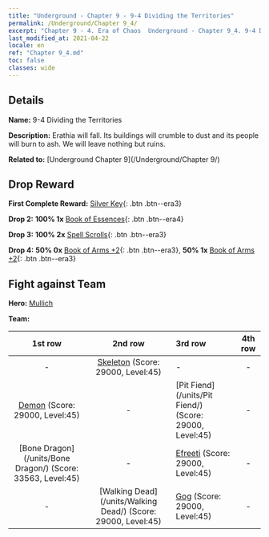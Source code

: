 ```yaml
---
title: "Underground - Chapter 9 - 9-4 Dividing the Territories"
permalink: /Underground/Chapter 9_4/
excerpt: "Chapter 9 - 4. Era of Chaos  Underground - Chapter 9_4. 9-4 Dividing the Territories"
last_modified_at: 2021-04-22
locale: en
ref: "Chapter 9_4.md"
toc: false
classes: wide
---
```


## Details

 **Name:** 9-4 Dividing the Territories

 **Description:** Erathia will fall. Its buildings will crumble to dust and its people will burn to ash. We will leave nothing but ruins.

 **Related to:** [Underground Chapter 9](/Underground/Chapter 9/)

## Drop Reward

 **First Complete Reward:** [Silver Key](/Items/con_693/){: .btn .btn--era3}

 **Drop 2:** **100% 1x** [Book of Essences](/Items/mat_39/){: .btn .btn--era4}

 **Drop 3:** **100% 2x** [Spell Scrolls](/Items/con_694/){: .btn .btn--era3}

 **Drop 4:** **50% 0x** [Book of Arms +2](/Items/mat_32/){: .btn .btn--era3}, **50% 1x** [Book of Arms +2](/Items/mat_32/){: .btn .btn--era3}


## Fight against Team
 **Hero:** [Mullich](/heroes/Mullich/)

 **Team:**


  | 1st row | 2nd row | 3rd row | 4th row |
  |:----:|:----:|:----|:----:|
  | - | [Skeleton](/units/Skeleton/) (Score: 29000, Level:45)  | - | - |
  | [Demon](/units/Demon/) (Score: 29000, Level:45)  | - | [Pit Fiend](/units/Pit Fiend/) (Score: 29000, Level:45)  | - |
  | [Bone Dragon](/units/Bone Dragon/) (Score: 33563, Level:45)  | - | [Efreeti](/units/Efreeti/) (Score: 29000, Level:45)  | - |
  | - | [Walking Dead](/units/Walking Dead/) (Score: 29000, Level:45)  | [Gog](/units/Gog/) (Score: 29000, Level:45)  | - |


